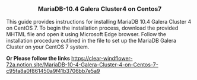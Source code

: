 
<h3 align="center">MariaDB-10.4 Galera Cluster4 on Centos7</h3>

This guide provides instructions for installing MariaDB 10.4 Galera Cluster 4 on CentOS 7. To begin the installation process, download the provided MHTML file and open it using Microsoft Edge browser. 
Follow the installation procedure outlined in the file to set up the MariaDB Galera Cluster on your CentOS 7 system.

**Or Please follow the links** https://clear-windflower-72a.notion.site/MariaDB-10-4-Galera-Cluster-4-on-Centos-7-c95fa8a0f861450a9f41b3706bb7e5a9
